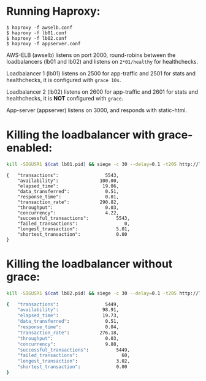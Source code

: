 # Running Haproxy:

```
$ haproxy -f awselb.conf
$ haproxy -f lb01.conf
$ haproxy -f lb02.conf
$ haproxy -f appserver.conf
```

AWS-ELB (awselb) listens on port 2000, round-robins between the loadbalancers (lb01 and lb02) and listens on `2*01/healthy` for healthchecks.

Loadbalancer 1 (lb01) listens on 2500 for app-traffic and 2501 for stats and healthchecks, it is configured with `grace 10s`.

Loadbalancer 2 (lb02) listens on 2600 for app-traffic and 2601 for stats and healthchecks, it is **NOT** configured with `grace`.

App-server (appserver) listens on 3000, and responds with static-html.

# Killing the loadbalancer with grace-enabled:

```bash
kill -SIGUSR1 $(cat lb01.pid) && siege -c 30 --delay=0.1 -t20S http://localhost:2000
```

```
{	"transactions":			        5543,
	"availability":			      100.00,
	"elapsed_time":			       19.06,
	"data_transferred":		        0.51,
	"response_time":		        0.01,
	"transaction_rate":		      290.82,
	"throughput":			        0.03,
	"concurrency":			        4.22,
	"successful_transactions":	        5543,
	"failed_transactions":		           0,
	"longest_transaction":		        5.01,
	"shortest_transaction":		        0.00
}
```

# Killing the loadbalancer without grace:

```bash
kill -SIGUSR1 $(cat lb02.pid) && siege -c 30 --delay=0.1 -t20S http://localhost:2000
```

```bash
{	"transactions":			        5449,
	"availability":			       98.91,
	"elapsed_time":			       19.73,
	"data_transferred":		        0.51,
	"response_time":		        0.04,
	"transaction_rate":		      276.18,
	"throughput":			        0.03,
	"concurrency":			        9.88,
	"successful_transactions":	        5449,
	"failed_transactions":		          60,
	"longest_transaction":		        3.02,
	"shortest_transaction":		        0.00
}
```
